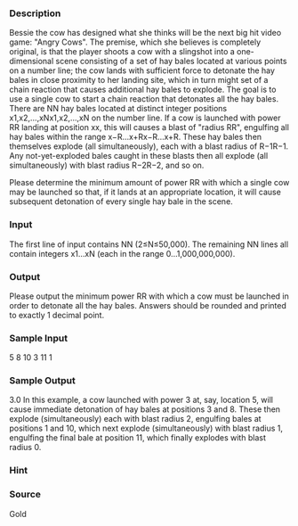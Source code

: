 
### Description
Bessie the cow has designed what she thinks will be the next big hit video game: "Angry Cows". The premise, which she believes is completely original, is that the player shoots a cow with a slingshot into a one-dimensional scene consisting of a set of hay bales located at various points on a number line; the cow lands with sufficient force to detonate the hay bales in close proximity to her landing site, which in turn might set of a chain reaction that causes additional hay bales to explode. The goal is to use a single cow to start a chain reaction that detonates all the hay bales.
There are NN hay bales located at distinct integer positions x1,x2,…,xNx1,x2,…,xN on the number line. If a cow is launched with power RR landing at position xx, this will causes a blast of "radius RR", engulfing all hay bales within the range x−R…x+Rx−R…x+R. These hay bales then themselves explode (all simultaneously), each with a blast radius of R−1R−1. Any not-yet-exploded bales caught in these blasts then all explode (all simultaneously) with blast radius R−2R−2, and so on.

Please determine the minimum amount of power RR with which a single cow may be launched so that, if it lands at an appropriate location, it will cause subsequent detonation of every single hay bale in the scene.


### Input
The first line of input contains NN (2≤N≤50,000). The remaining NN lines all contain integers x1…xN (each in the range 0…1,000,000,000).


### Output
Please output the minimum power RR with which a cow must be launched in order to detonate all the hay bales. Answers should be rounded and printed to exactly 1 decimal point.


### Sample Input
5
8
10
3
11
1
### Sample Output
3.0
In this example, a cow launched with power 3 at, say, location 5, will cause immediate detonation of hay bales at positions 3 and 8. These then explode (simultaneously) each with blast radius 2, engulfing bales at positions 1 and 10, which next explode (simultaneously) with blast radius 1, engulfing the final bale at position 11, which finally explodes with blast radius 0.
### Hint

### Source
Gold